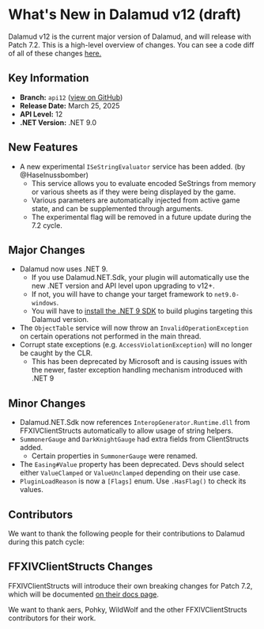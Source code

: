 # What's New in Dalamud v12 (draft)

Dalamud v12 is the current major version of Dalamud, and will release with Patch
7.2. This is a high-level overview of changes. You can see a code diff of all of
these changes [here.](https://github.com/goatcorp/dalamud/compare/master...net9)

## Key Information

- **Branch:** `api12`
  ([view on GitHub](https://github.com/goatcorp/Dalamud/tree/net9))
- **Release Date:** March 25, 2025
- **API Level:** 12
- **.NET Version:** .NET 9.0

## New Features

- A new experimental `ISeStringEvaluator` service has been added. (by @Haselnussbomber)
    - This service allows you to evaluate encoded SeStrings from memory or various sheets as if they were being displayed by the game.
    - Various parameters are automatically injected from active game state, and can be supplemented through arguments.
    - The experimental flag will be removed in a future update during the 7.2 cycle.

## Major Changes

- Dalamud now uses .NET 9.
    - If you use Dalamud.NET.Sdk, your plugin will automatically use the new .NET version and API level upon upgrading to v12+.
    - If not, you will have to change your target framework to `net9.0-windows`.
    - You will have to [install the .NET 9 SDK](https://dotnet.microsoft.com/en-us/download/dotnet/9.0) to build plugins targeting this Dalamud version.
- The `ObjectTable` service will now throw an `InvalidOperationException` on certain operations not performed in the main thread.
- Corrupt state exceptions (e.g. `AccessViolationException`) will no longer be caught by the CLR.
    - This has been deprecated by Microsoft and is causing issues with the newer, faster exception handling mechanism introduced with .NET 9

## Minor Changes

- Dalamud.NET.Sdk now references `InteropGenerator.Runtime.dll` from FFXIVClientStructs automatically to allow usage of string helpers.
- `SummonerGauge` and `DarkKnightGauge` had extra fields from ClientStructs added.
    - Certain properties in `SummonerGauge` were renamed.
- The `Easing#Value` property has been deprecated. Devs should select either `ValueClamped` or `ValueUnclamped` depending on their use case.
- `PluginLoadReason` is now a `[Flags]` enum. Use `.HasFlag()` to check its values.

## Contributors

We want to thank the following people for their contributions to Dalamud during
this patch cycle:

## FFXIVClientStructs Changes

FFXIVClientStructs will introduce their own breaking changes for Patch 7.2, which will be documented 
[on their docs page](https://ffxiv.wildwolf.dev/docs/breaking/7.2.html).

We want to thank aers, Pohky, WildWolf and the other FFXIVClientStructs contributors for their work.
